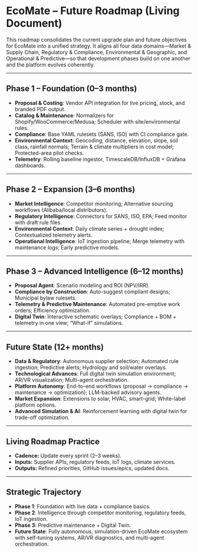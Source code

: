 # EcoMate – Future Roadmap (Living Document)

This roadmap consolidates the current upgrade plan and future objectives for EcoMate into a unified strategy. It aligns all four data domains—Market & Supply Chain, Regulatory & Compliance, Environmental & Geographic, and Operational & Predictive—so that development phases build on one another and the platform evolves coherently.

---

## Phase 1 – Foundation (0–3 months)
- **Proposal & Costing**: Vendor API integration for live pricing, stock, and branded PDF output.  
- **Catalog & Maintenance**: Normalizers for Shopify/WooCommerce/Medusa; Scheduler with site/environmental rules.  
- **Compliance**: Base YAML rulesets (SANS, ISO) with CI compliance gate.  
- **Environmental Context**: Geocoding, distance, elevation, slope, soil class, rainfall normals; Terrain & climate multipliers in cost model; Protected-area pilot checks.  
- **Telemetry**: Rolling baseline ingestor, TimescaleDB/InfluxDB + Grafana dashboards.  

---

## Phase 2 – Expansion (3–6 months)
- **Market Intelligence**: Competitor monitoring; Alternative sourcing workflows (Alibaba/local distributors).  
- **Regulatory Intelligence**: Connectors for SANS, ISO, EPA; Feed monitor with draft rule files.  
- **Environmental Context**: Daily climate series + drought index; Contextualized telemetry alerts.  
- **Operational Intelligence**: IoT ingestion pipeline; Merge telemetry with maintenance logs; Early predictive models.  

---

## Phase 3 – Advanced Intelligence (6–12 months)
- **Proposal Agent**: Scenario modeling and ROI (NPV/IRR).  
- **Compliance by Construction**: Auto-suggest compliant designs; Municipal bylaw rulesets.  
- **Telemetry & Predictive Maintenance**: Automated pre-emptive work orders; Efficiency optimization.  
- **Digital Twin**: Interactive schematic overlays; Compliance + BOM + telemetry in one view; “What-if” simulations.  

---

## Future State (12+ months)
- **Data & Regulatory**: Autonomous supplier selection; Automated rule ingestion; Predictive alerts; Hydrology and soil/water overlays.  
- **Technological Advances**: Full digital twin simulation environment; AR/VR visualization; Multi-agent orchestration.  
- **Platform Autonomy**: End-to-end workflows (proposal → compliance → maintenance → optimization); LLM-backed advisory agents.  
- **Market Expansion**: Extensions to solar, HVAC, smart-grid; White-label platform options.  
- **Advanced Simulation & AI**: Reinforcement learning with digital twin for trade-off optimization.  

---

## Living Roadmap Practice
- **Cadence:** Update every sprint (2–3 weeks).  
- **Inputs:** Supplier APIs, regulatory feeds, IoT logs, climate services.  
- **Outputs:** Refined priorities, GitHub issues/epics, updated docs.  

---

## Strategic Trajectory
- **Phase 1**: Foundation with live data + compliance basics.  
- **Phase 2**: Intelligence through competitor monitoring, regulatory feeds, IoT ingestion.  
- **Phase 3**: Predictive maintenance + Digital Twin.  
- **Future State**: Fully autonomous, simulation-driven EcoMate ecosystem with self-tuning systems, AR/VR diagnostics, and multi-agent orchestration.